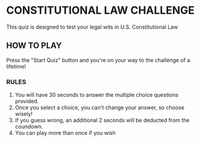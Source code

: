 # CONSTITUTIONAL LAW CHALLENGE
This quiz is designed to test your legal wits in U.S. Constitutional Law

## HOW TO PLAY
Press the "Start Quiz" button and you're on your way to the challenge of a lifetime!

### RULES
1. You will have 30 seconds to answer the multiple choice questions provided.
2. Once you select a choice, you can't change your answer, so choose wisely!
3. If you guess wrong, an additional 2 seconds will be deducted from the coundown.
4. You can play more than once if you wish
